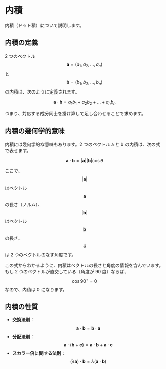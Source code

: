 # 内積

内積（ドット積）について説明します。

## 内積の定義

2 つのベクトル
$$\mathbf{a} = (a_1, a_2, \dots, a_n)$$ と
$$\mathbf{b} = (b_1, b_2, \dots, b_n)$$
の内積は、次のように定義されます。

$$
\mathbf{a} \cdot \mathbf{b} = a_1 b_1 + a_2 b_2 + \dots + a_n b_n
$$

つまり、対応する成分同士を掛け算して足し合わせることで求めます。

## 内積の幾何学的意味

内積には幾何学的な意味もあります。2 つのベクトル a と b の内積は、次の式で表せます。

$$
\mathbf{a} \cdot \mathbf{b} = |\mathbf{a}| |\mathbf{b}| \cos \theta
$$

ここで、$$|\mathbf{a}|$$ はベクトル $$\mathbf{a}$$ の長さ（ノルム）、$$|\mathbf{b}|$$ はベクトル $$\mathbf{b}$$ の長さ、$$\theta$$ は 2 つのベクトルのなす角度です。

この式からわかるように、内積はベクトルの長さと角度の情報を含んでいます。もし 2 つのベクトルが直交している（角度が 90 度）ならば、$$\cos 90^\circ = 0$$ なので、内積は 0 になります。

## 内積の性質

- **交換法則**：$$\mathbf{a} \cdot \mathbf{b} = \mathbf{b} \cdot \mathbf{a}$$
- **分配法則**：$$\mathbf{a} \cdot (\mathbf{b} + \mathbf{c}) = \mathbf{a} \cdot \mathbf{b} + \mathbf{a} \cdot \mathbf{c}$$
- **スカラー倍に関する法則**：$$(\lambda \mathbf{a}) \cdot \mathbf{b} = \lambda (\mathbf{a} \cdot \mathbf{b})$$
